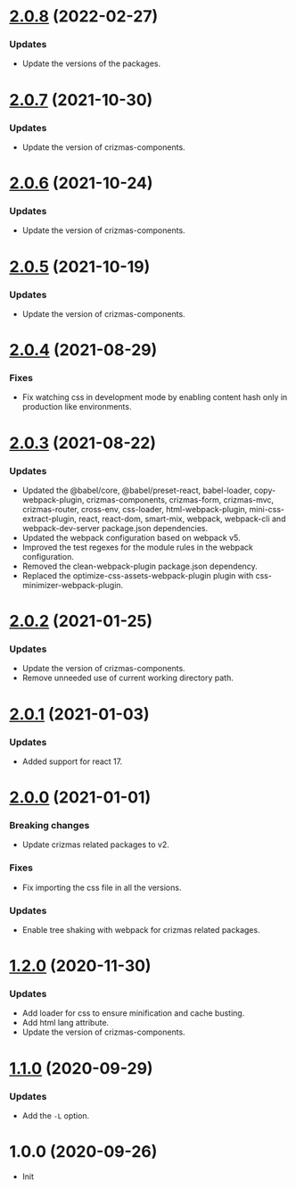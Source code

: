 <a name="2.0.8"></a>
# [2.0.8](https://github.com/raulsebastianmihaila/create-crizmas/compare/v2.0.7...v2.0.8) (2022-02-27)

### Updates
- Update the versions of the packages.

<a name="2.0.7"></a>
# [2.0.7](https://github.com/raulsebastianmihaila/create-crizmas/compare/v2.0.6...v2.0.7) (2021-10-30)

### Updates
- Update the version of crizmas-components.

<a name="2.0.6"></a>
# [2.0.6](https://github.com/raulsebastianmihaila/create-crizmas/compare/v2.0.5...v2.0.6) (2021-10-24)

### Updates
- Update the version of crizmas-components.

<a name="2.0.5"></a>
# [2.0.5](https://github.com/raulsebastianmihaila/create-crizmas/compare/v2.0.4...v2.0.5) (2021-10-19)

### Updates
- Update the version of crizmas-components.

<a name="2.0.4"></a>
# [2.0.4](https://github.com/raulsebastianmihaila/create-crizmas/compare/v2.0.3...v2.0.4) (2021-08-29)

### Fixes
- Fix watching css in development mode by enabling content hash only in production like environments.

<a name="2.0.3"></a>
# [2.0.3](https://github.com/raulsebastianmihaila/create-crizmas/compare/v2.0.2...v2.0.3) (2021-08-22)

### Updates
- Updated the @babel/core, @babel/preset-react, babel-loader, copy-webpack-plugin, crizmas-components, crizmas-form, crizmas-mvc, crizmas-router, cross-env, css-loader, html-webpack-plugin, mini-css-extract-plugin, react, react-dom, smart-mix, webpack, webpack-cli and webpack-dev-server package.json dependencies.
- Updated the webpack configuration based on webpack v5.
- Improved the test regexes for the module rules in the webpack configuration.
- Removed the clean-webpack-plugin package.json dependency.
- Replaced the optimize-css-assets-webpack-plugin plugin with css-minimizer-webpack-plugin.

<a name="2.0.2"></a>
# [2.0.2](https://github.com/raulsebastianmihaila/create-crizmas/compare/v2.0.1...v2.0.2) (2021-01-25)

### Updates
- Update the version of crizmas-components.
- Remove unneeded use of current working directory path.

<a name="2.0.1"></a>
# [2.0.1](https://github.com/raulsebastianmihaila/create-crizmas/compare/v2.0.0...v2.0.1) (2021-01-03)

### Updates
- Added support for react 17.

<a name="2.0.0"></a>
# [2.0.0](https://github.com/raulsebastianmihaila/create-crizmas/compare/v1.2.0...v2.0.0) (2021-01-01)

### Breaking changes
- Update crizmas related packages to v2.

### Fixes
- Fix importing the css file in all the versions.

### Updates
- Enable tree shaking with webpack for crizmas related packages.

<a name="1.2.0"></a>
# [1.2.0](https://github.com/raulsebastianmihaila/create-crizmas/compare/v1.1.0...v1.2.0) (2020-11-30)

### Updates
- Add loader for css to ensure minification and cache busting.
- Add html lang attribute.
- Update the version of crizmas-components.

<a name="1.1.0"></a>
# [1.1.0](https://github.com/raulsebastianmihaila/create-crizmas/compare/v1.0.0...v1.1.0) (2020-09-29)

### Updates
- Add the `-L` option.

<a name="1.0.0"></a>
# 1.0.0 (2020-09-26)

- Init
